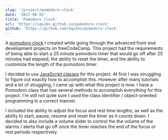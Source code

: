```yaml
---
slug: '/project/pomodoro-clock'
date: '2017-08-03'
title: 'Pomodoro Clock'
url: 'https://squibs.github.io/pomodoro-clock'
github: 'https://github.com/Squibs/pomodoro-clock'
---
```


A [pomodoro clock](https://en.wikipedia.org/wiki/Pomodoro_Technique) I created while going through the advanced front end development projects on freeCodeCamp. This project had the requirements of being able to start a 25 minute pomodoro timer that would go off after 25 minutes had elapsed, the ability to reset the timer, and the ability to customize the length of the pomodoro timer.

I decided to use [JavaScript classes](https://developer.mozilla.org/en-US/docs/Web/JavaScript/Reference/Classes) for this project. At first I was struggling to figure out exactly how to accomplish this. However after many tutorials and a lot of struggling, I came up with what this project is now. I have a Pomodoro class that has several methods to accomplish everything for this project. I'm still not quite sure I used the class identifier / object-oriented programming in a correct manner.

I included the ability to adjust the focus and rest time lengths; as well as the ability to start, pause, resume and reset the timer as it counts down. I decided to also include a volume slider to control the the volume of the alarms / alerts that go off once the timer reaches the end of the focus or rest periods respectively.
